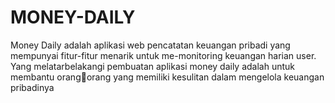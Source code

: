 # MONEY-DAILY
Money Daily adalah aplikasi web pencatatan keuangan pribadi yang mempunyai fitur-fitur menarik untuk me-monitoring keuangan harian user. Yang 
melatarbelakangi pembuatan aplikasi money daily adalah untuk membantu orangorang yang memiliki kesulitan dalam mengelola keuangan pribadinya

